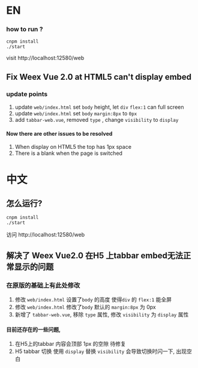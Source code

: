 # EN
### how to run ?
```
cnpm install
./start
```
visit  http://localhost:12580/web


## Fix Weex Vue 2.0 at HTML5 can't display embed
### update points
1. update  ```web/index.html``` set ```body``` height, let ```div``` ```flex:1``` can full screen
1. update ```web/index.html``` set ```body``` ```margin:8px``` to ```0px```
2. add ```tabbar-web.vue```, removed ```type``` , change ```visibility``` to  ```display```

#### Now there are other issues to be resolved
1. When display on HTML5 the top has 1px space
2. There is a blank when the page is switched







# 中文

## 怎么运行?
```
cnpm install
./start
```

访问 http://localhost:12580/web

## 解决了 Weex Vue2.0 在H5 上tabbar embed无法正常显示的问题
### 在原版的基础上有此处修改
1. 修改 ```web/index.html``` 设置了```body``` 的高度 使得```div``` 的 ```flex:1``` 能全屏
1. 修改 ```web/index.html``` 修改了```body``` 默认的 ```margin:8px``` 为 0px
2. 新增了 ```tabbar-web.vue```, 移除 ```type``` 属性, 修改 ```visibility``` 为 ```display``` 属性

#### 目前还存在的一些问题,
1. 在H5上的tabbar 内容会顶部 1px 的空隙 待修复
2. H5 tabbar 切换 使用 ```display``` 替换 ```visibility``` 会导致切换时闪一下, 出现空白
